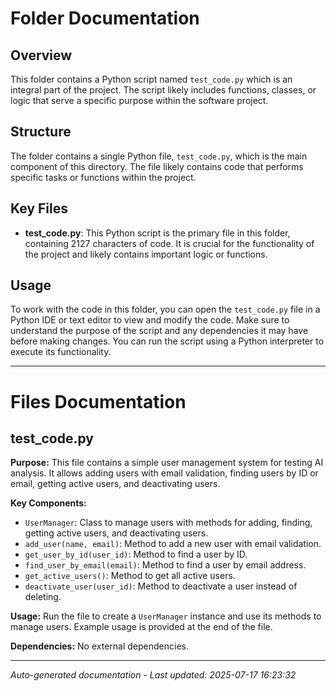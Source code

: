 # Folder Documentation

## Overview
This folder contains a Python script named `test_code.py` which is an integral part of the project. The script likely includes functions, classes, or logic that serve a specific purpose within the software project.

## Structure
The folder contains a single Python file, `test_code.py`, which is the main component of this directory. The file likely contains code that performs specific tasks or functions within the project.

## Key Files
- **test_code.py**: This Python script is the primary file in this folder, containing 2127 characters of code. It is crucial for the functionality of the project and likely contains important logic or functions.

## Usage
To work with the code in this folder, you can open the `test_code.py` file in a Python IDE or text editor to view and modify the code. Make sure to understand the purpose of the script and any dependencies it may have before making changes. You can run the script using a Python interpreter to execute its functionality.

---

# Files Documentation

## test_code.py

**Purpose:** This file contains a simple user management system for testing AI analysis. It allows adding users with email validation, finding users by ID or email, getting active users, and deactivating users.

**Key Components:**
- `UserManager`: Class to manage users with methods for adding, finding, getting active users, and deactivating users.
- `add_user(name, email)`: Method to add a new user with email validation.
- `get_user_by_id(user_id)`: Method to find a user by ID.
- `find_user_by_email(email)`: Method to find a user by email address.
- `get_active_users()`: Method to get all active users.
- `deactivate_user(user_id)`: Method to deactivate a user instead of deleting.

**Usage:** Run the file to create a `UserManager` instance and use its methods to manage users. Example usage is provided at the end of the file.

**Dependencies:** No external dependencies.

---
*Auto-generated documentation - Last updated: 2025-07-17 16:23:32*
